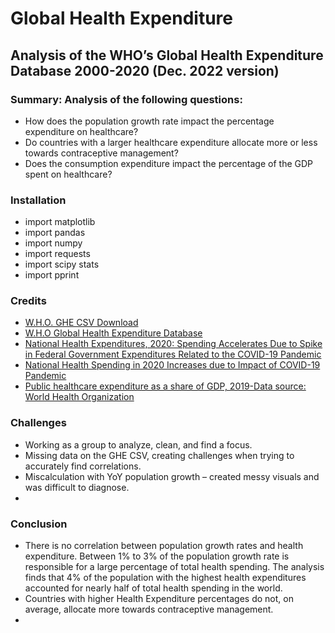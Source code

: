# Global Health Expenditure

## Analysis of the WHO’s Global Health Expenditure Database 2000-2020 (Dec. 2022 version)

### Summary: Analysis of the following questions:

* How does the population growth rate impact the percentage expenditure on healthcare?
* Do countries with a larger healthcare expenditure allocate more or less towards contraceptive management?
* Does the consumption expenditure impact the percentage of the GDP spent on healthcare?

### Installation

* import matplotlib
* import pandas
* import numpy
* import requests
* import scipy stats
* import pprint

### Credits

* [W.H.O. GHE CSV Download](https://apps.who.int/nha/database/Home/IndicatorsDownload/en) 
* [W.H.O Global Health Expenditure Database](https://apps.who.int/nha/database/Select/Indicators/en)
* [National Health Expenditures, 2020: Spending Accelerates Due to Spike in Federal Government Expenditures Related to the COVID-19 Pandemic](https://www.ama-assn.org/system/files/prp-annual-spending-2020.pdf)
* [National Health Spending in 2020 Increases due to Impact of COVID-19 Pandemic](https://www.cms.gov/newsroom/press-releases/national-health-spending-2020-increases-due-impact-covid-19-pandemic)
* [Public healthcare expenditure as a share of GDP, 2019-Data source: World Health Organization](https://ourworldindata.org/financing-healthcare)
  

### Challenges

* Working as a group to analyze, clean, and find a focus.
* Missing data on the GHE CSV, creating challenges when trying to accurately find correlations.
* Miscalculation with YoY population growth – created messy visuals and was difficult to diagnose.
* 

### Conclusion

* There is no correlation between population growth rates and health expenditure. Between 1% to 3% of the population growth rate is responsible for a large percentage of total health spending. The analysis finds that 4% of the population with the highest health expenditures accounted for nearly half of total health spending in the world.
* Countries with higher Health Expenditure percentages do not, on average, allocate more towards contraceptive management.
* 
